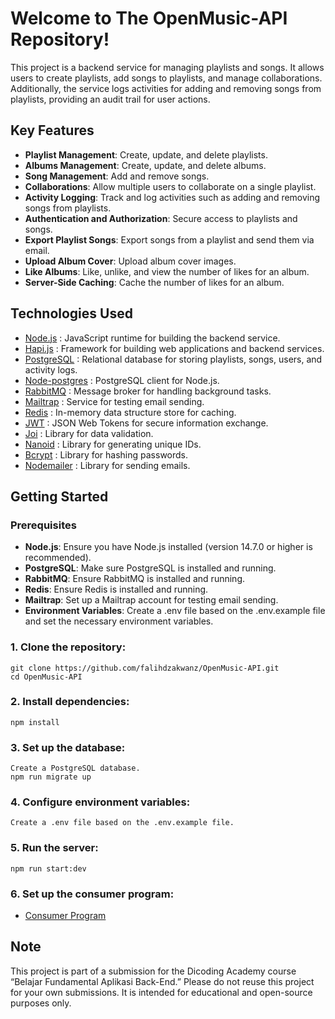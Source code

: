 # Welcome to The OpenMusic-API Repository!
This project is a backend service for managing playlists and songs. It allows users to create playlists, add songs to playlists, and manage collaborations. Additionally, the service logs activities for adding and removing songs from playlists, providing an audit trail for user actions.

## Key Features
* **Playlist Management**: Create, update, and delete playlists.
* **Albums Management**: Create, update, and delete albums.
* **Song Management**: Add and remove songs.
* **Collaborations**: Allow multiple users to collaborate on a single playlist.
* **Activity Logging**: Track and log activities such as adding and removing songs from playlists.
* **Authentication and Authorization**: Secure access to playlists and songs.
* **Export Playlist Songs**: Export songs from a playlist and send them via email.
* **Upload Album Cover**: Upload album cover images.
* **Like Albums**: Like, unlike, and view the number of likes for an album.
* **Server-Side Caching**: Cache the number of likes for an album.

## Technologies Used
* [Node.js](https://nodejs.org/) : JavaScript runtime for building the backend service.
* [Hapi.js](https://hapi.dev/) : Framework for building web applications and backend services.
* [PostgreSQL](https://www.postgresql.org/) : Relational database for storing playlists, songs, users, and activity logs.
* [Node-postgres](https://node-postgres.com/) : PostgreSQL client for Node.js.
* [RabbitMQ](https://www.rabbitmq.com/) : Message broker for handling background tasks.
* [Mailtrap](https://mailtrap.io/) : Service for testing email sending.
* [Redis](https://redis.io/) : In-memory data structure store for caching.
* [JWT](https://jwt.io/libraries) : JSON Web Tokens for secure information exchange.
* [Joi](https://www.npmjs.com/package/joi) : Library for data validation.
* [Nanoid](https://www.npmjs.com/package/nanoid) : Library for generating unique IDs.
* [Bcrypt](https://www.npmjs.com/package/bcrypt) : Library for hashing passwords.
* [Nodemailer](https://www.npmjs.com/package/nodemailer) : Library for sending emails.

## Getting Started
### Prerequisites
* **Node.js**: Ensure you have Node.js installed (version 14.7.0 or higher is recommended).
* **PostgreSQL**: Make sure PostgreSQL is installed and running.
* **RabbitMQ**: Ensure RabbitMQ is installed and running.
* **Redis**: Ensure Redis is installed and running.
* **Mailtrap**: Set up a Mailtrap account for testing email sending.
* **Environment Variables**: Create a .env file based on the .env.example file and set the necessary environment variables.

### 1. Clone the repository:
    git clone https://github.com/falihdzakwanz/OpenMusic-API.git    
    cd OpenMusic-API    

### 2. Install dependencies:
    npm install    

### 3. Set up the database:
    Create a PostgreSQL database.
    npm run migrate up
    
### 4. Configure environment variables:
    Create a .env file based on the .env.example file.

### 5. Run the server:
    npm run start:dev

### 6. Set up the consumer program:
  * [Consumer Program](https://github.com/falihdzakwanz/OpenMusic-API-Consumer.git)

## Note
This project is part of a submission for the Dicoding Academy course “Belajar Fundamental Aplikasi Back-End.” 
Please do not reuse this project for your own submissions. It is intended for educational and open-source purposes only.
